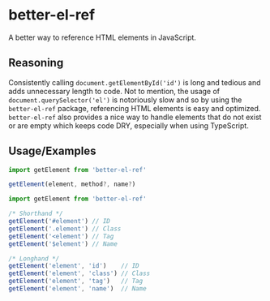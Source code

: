 # better-el-ref

A better way to reference HTML elements in JavaScript.

## Reasoning

Consistently calling `document.getElementById('id')` is long and tedious and adds unnecessary length to code. Not to mention, the usage of `document.querySelector('el')` is notoriously slow and so by using the `better-el-ref` package, referencing HTML elements is easy and optimized. `better-el-ref` also provides a nice way to handle elements that do not exist or are empty which keeps code DRY, especially when using TypeScript.

## Usage/Examples

```js
import getElement from 'better-el-ref'

getElement(element, method?, name?)
```

```js
import getElement from 'better-el-ref'

/* Shorthand */
getElement('#element') // ID
getElement('.element') // Class
getElement('<element') // Tag
getElement('$element') // Name

/* Longhand */
getElement('element', 'id')    // ID
getElement('element', 'class') // Class
getElement('element', 'tag')   // Tag
getElement('element', 'name')  // Name
```
